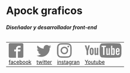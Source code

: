 <h1>Apock graficos</h1>
<h6><strong>Diseñador y desarrollador front-end</strong></h6>
<table>
    <tr>
        <td><a href="https://www.facebook.com/ApockGraficos"><img src="icons/facebook2.svg" alt="" width="40"><br>facebook</a></td>
        <td><a href="https://twitter.com/ApockGraficos"><img src="icons/twitter.svg" alt="" width="40"><br>twitter</a></td>
        <td><a href="https://www.instagram.com/apockgraficos"><img src="icons/instagram.svg" alt="" width="40"><br>instagran</a></td>
        <td><a href="https://www.youtube.com/apockgraficos"><img src="icons/youtube2.svg" alt="" height="40"><br>Youtube</a></td>
    </tr>
</table>